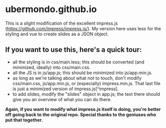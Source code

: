 # ubermondo.github.io

This is a _slight_ modification of the excellent impress.js (https://github.com/impress/impress.js/). My version here uses less for the styling and vue to create slides as a JSON object.

## If you want to use this, here's a quick tour:

* all the styling is in css/main.less; this should be converted (and minimized, ideally) into css/main.css.
* all the JS is in js/app.js; this should be minimized into js/app.min.js.
* as long as we're talking about what _not_ to touch, don't modify css/main.css, js/app.min.js, or (especially) impress.min.js. That last file is just a minimized version of impress.js[^impress].
* to add slides, modify the "slides" object in app.js; the text there should give you an overview of what you can do there.

**Again, if you want to modify what impress.js itself is doing, you're better off going back to the original repo. Special thanks to the geniuses who put that together.**
